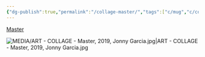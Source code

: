 ```yaml
---
{"dg-publish":true,"permalink":"/collage-master/","tags":["c/mug","c/couple","c/ocean","c/water","c/wave","c/colour-blue","c/colour-purple","collage/year-2019","collage/lost","c/kungfu"],"created":"2024-06-28T12:56:50.000-04:00","updated":"2025-09-10T10:08:29.676-04:00"}
---
```



[Master](https://www.instagram.com/p/BzV9NvAhODk/)

![MEDIA/ART - COLLAGE - Master, 2019, Jonny Garcia.jpg|ART - COLLAGE - Master, 2019, Jonny Garcia.jpg](/img/user/MEDIA/ART%20-%20COLLAGE%20-%20Master,%202019,%20Jonny%20Garcia.jpg)
